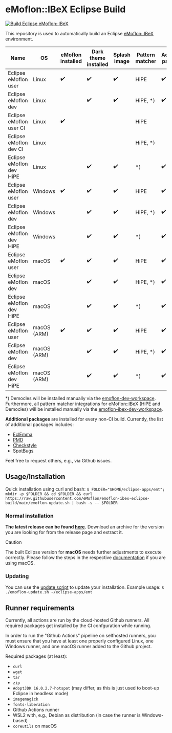 # eMoflon::IBeX Eclipse Build

[![Build Eclipse eMoflon::IBeX](https://github.com/eMoflon/emoflon-ibex-eclipse-build/actions/workflows/ci.yml/badge.svg?branch=main&event=push)](https://github.com/eMoflon/emoflon-ibex-eclipse-build/actions/workflows/ci.yml)

This repository is used to automatically build an Eclipse [eMoflon::IBeX](https://github.com/eMoflon/emoflon-ibex) environment.

| Name                     | OS          | eMoflon installed  | Dark theme installed | Splash image       | Pattern matcher | Additional packages |
|--------------------------|-------------|--------------------|----------------------|--------------------|-----------------|---------------------|
| Eclipse eMoflon user     | Linux       | :heavy_check_mark: | :heavy_check_mark:   | :heavy_check_mark: | HiPE            | :heavy_check_mark:  |
| Eclipse eMoflon dev      | Linux       |                    | :heavy_check_mark:   | :heavy_check_mark: | HiPE, *)        | :heavy_check_mark:  |
| Eclipse eMoflon user CI  | Linux       | :heavy_check_mark: |                      |                    | HiPE            |                     |
| Eclipse eMoflon dev CI   | Linux       |                    |                      |                    | HiPE, *)        |                     |
| Eclipse eMoflon dev HiPE | Linux       |                    | :heavy_check_mark:   | :heavy_check_mark: | *)              | :heavy_check_mark:  |
| Eclipse eMoflon user     | Windows     | :heavy_check_mark: | :heavy_check_mark:   | :heavy_check_mark: | HiPE            | :heavy_check_mark:  |
| Eclipse eMoflon dev      | Windows     |                    | :heavy_check_mark:   | :heavy_check_mark: | HiPE, *)        | :heavy_check_mark:  |
| Eclipse eMoflon dev HiPE | Windows     |                    | :heavy_check_mark:   | :heavy_check_mark: | *)              | :heavy_check_mark:  |
| Eclipse eMoflon user     | macOS       | :heavy_check_mark: | :heavy_check_mark:   | :heavy_check_mark: | HiPE            | :heavy_check_mark:  |
| Eclipse eMoflon dev      | macOS       |                    | :heavy_check_mark:   | :heavy_check_mark: | HiPE, *)        | :heavy_check_mark:  |
| Eclipse eMoflon dev HiPE | macOS       |                    | :heavy_check_mark:   | :heavy_check_mark: | *)              | :heavy_check_mark:  |
| Eclipse eMoflon user     | macOS (ARM) | :heavy_check_mark: | :heavy_check_mark:   | :heavy_check_mark: | HiPE            | :heavy_check_mark:  |
| Eclipse eMoflon dev      | macOS (ARM) |                    | :heavy_check_mark:   | :heavy_check_mark: | HiPE, *)        | :heavy_check_mark:  |
| Eclipse eMoflon dev HiPE | macOS (ARM) |                    | :heavy_check_mark:   | :heavy_check_mark: | *)              | :heavy_check_mark:  |

*) Democles will be installed manually via the [emoflon-dev-workspace](https://github.com/eMoflon/emoflon-ibex#how-to-develop).
Furthermore, all pattern matcher integrations for eMoflon::IBeX (HiPE and Democles) will be installed manually via the [emoflon-ibex-dev-workspace](https://github.com/eMoflon/emoflon-ibex#how-to-develop).

**Additional packages** are installed for every non-CI build.
Currently, the list of additional packages includes:
- [EclEmma](https://www.eclemma.org/)
- [PMD](https://pmd.github.io/latest/index.html)
- [Checkstyle](https://checkstyle.org/eclipse-cs/#!/)
- [SpotBugs](https://spotbugs.github.io/https://spotbugs.github.io/)

Feel free to request others, e.g., via Github issues.


## Usage/Installation

Quick installation using curl and bash:
`$ FOLDER="$HOME/eclipse-apps/emt"; mkdir -p $FOLDER && cd $FOLDER && curl https://raw.githubusercontent.com/eMoflon/emoflon-ibex-eclipse-build/main/emoflon-update.sh | bash -s -- $FOLDER`

### Normal installation

**The latest release can be found [here](https://github.com/eMoflon/emoflon-ibex-eclipse-build/releases/latest).**
Download an archive for the version you are looking for from the release page and extract it.

> [!CAUTION]
> The built Eclipse version for **macOS** needs further adjustments to execute correctly. Please follow the steps in the respective [documentation](./doc/how-to-run-eclipse-on-macos.md) if you are using macOS.

### Updating

You can use the [update script](./emoflon-update.sh) to update your installation.
Example usage:
`$ ./emoflon-update.sh ~/eclipse-apps/emt`


## Runner requirements

Currently, all actions are run by the cloud-hosted Github runners.
All required packages get installed by the CI confguration while running.

In order to run the "Github Actions" pipeline on selfhosted runners, you must ensure that you have at least one properly configured Linux, one Windows runner, and one macOS runner added to the Github project.

Required packages (at least):
* `curl`
* `wget`
* `tar`
* `zip`
* `AdoptJDK 16.0.2.7-hotspot` (may differ, as this is just used to boot-up Eclipse in headless mode)
* `imagemagick`
* `fonts-liberation`
* Github Actions runner
* WSL2 with, e.g., Debian as distribution (in case the runner is Windows-based)
* `coreutils` on macOS
